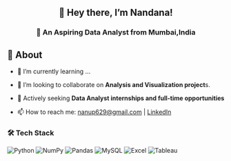 ## <p align="center"> 👋 Hey there, I’m Nandana! 
### <p align="center">🎯 An Aspiring Data Analyst from Mumbai,India
<!-- 
**NandanaAnup/NandanaAnup** is a ✨ _special_ ✨ repository because its `README.md` (this file) appears on your GitHub profile.
Here are some ideas to get you started:
## 🚀 About 
- 🔭 I’m currently working on ...
- 🌱 I’m currently learning ...
- 👯 I’m looking to collaborate on ...
- 🤔 I’m looking for help with ...
- 💬 Ask me about ...
- 📫 How to reach me: ...
- 😄 Pronouns: ...
- ⚡ Fun fact: ...
-->

## 🚀 About    
- 🌱 I’m currently learning ...
  
- 🤔 I’m looking to collaborate on **Analysis and Visualization project**s.
 
- 💼 Actively seeking **Data Analyst internships and full-time opportunities**
  
- 📫 How to reach me: [nanup629@gmail.com](mailto:nanup629@gmail.com) | [LinkedIn](https://www.linkedin.com/in/nandana-anup-902255214)




<!-- - 📙 Check out my [View My Resume](resume.pdf)
-->







### 🛠️ Tech Stack  
![Python](https://img.shields.io/badge/Python-3776AB?logo=python&logoColor=white) ![NumPy](https://img.shields.io/badge/NumPy-4D77CF?logo=numpy&logoColor=white) ![Pandas](https://img.shields.io/badge/Pandas-150458?logo=pandas&logoColor=white) ![MySQL](https://img.shields.io/badge/MySQL-4479A1?logo=mysql&logoColor=white) ![Excel](https://img.shields.io/badge/Excel-217346?logo=microsoft-excel&logoColor=white) ![Tableau](https://img.shields.io/badge/Tableau-E97627?logo=tableau&logoColor=white)    
